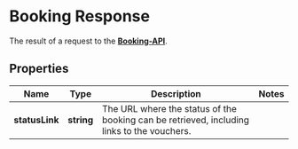 # Booking Response

The result of a request to the [**Booking-API**](../Api/BookingApi.md).

## Properties

Name | Type | Description | Notes
------------ | ------------- | ------------- | ------------- 
**statusLink** | **string** | The URL where the status of the booking can be retrieved, including links to the vouchers. |
